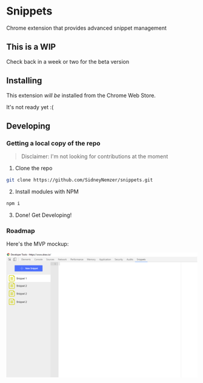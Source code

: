 # Snippets

Chrome extension that provides advanced snippet management

## This is a WIP

Check back in a week or two for the beta version

## Installing

This extension *will be* installed from the Chrome Web Store.

It's not ready yet :(

## Developing

### Getting a local copy of the repo

> Disclaimer: I'm not looking for contributions at the moment

1. Clone the repo

```bash
git clone https://github.com/SidneyNemzer/snippets.git
```

2. Install modules with NPM

```bash
npm i
```

3. Done! Get Developing!

### Roadmap

Here's the MVP mockup:

![MVP Mockup](docs/mockup_MVP.png)
